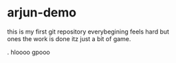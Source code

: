# arjun-demo
this is my first git  repository
everybegining feels hard but<br> ones the work is done itz just a bit of game.

.
hloooo
gpooo
